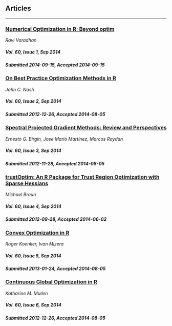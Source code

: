 ## Articles

***

### [Numerical Optimization in R: Beyond optim](/jstatsoft/v60/i01.html)

*Ravi Varadhan*

##### Vol. 60, Issue 1, Sep 2014

##### Submitted 2014-09-15, Accepted 2014-09-15

### [On Best Practice Optimization Methods in R](/jstatsoft/v60/i02.html)

*John C. Nash*

##### Vol. 60, Issue 2, Sep 2014

##### Submitted 2012-12-26, Accepted 2014-08-05

### [Spectral Projected Gradient Methods: Review and Perspectives](/jstatsoft/v60/i03.html)

*Ernesto G. Birgin, Jose Mario Martínez, Marcos Raydan*

##### Vol. 60, Issue 3, Sep 2014

##### Submitted 2012-11-28, Accepted 2014-08-05

### [trustOptim: An R Package for Trust Region Optimization with Sparse Hessians](/jstatsoft/v60/i04.html)

*Michael Braun*

##### Vol. 60, Issue 4, Sep 2014

##### Submitted 2012-09-28, Accepted 2014-06-02

### [Convex Optimization in R](/jstatsoft/v60/i05.html)

*Roger Koenker, Ivan Mizera*

##### Vol. 60, Issue 5, Sep 2014

##### Submitted 2013-01-24, Accepted 2014-08-05

### [Continuous Global Optimization in R](/jstatsoft/v60/i06.html)

*Katharine M. Mullen*

##### Vol. 60, Issue 6, Sep 2014

##### Submitted 2012-12-26, Accepted 2014-08-05

